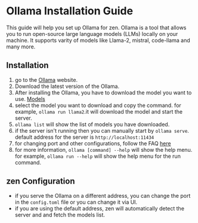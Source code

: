 # Ollama Installation Guide

This guide will help you set up Ollama for zen. Ollama is a tool that allows you to run open-source large language models (LLMs) locally on your machine. It supports varity of models like Llama-2, mistral, code-llama and many more.

## Installation

1. go to the [Ollama](https://ollama.com) website.
2. Download the latest version of the Ollama.
3. After installing the Ollama, you have to download the model you want to use. [Models](https://ollama.com/library)
4. select the model you want to download and copy the command. for example, `ollama run llama2`.it will download the model and start the server. 
5. `ollama list` will show the list of models you have downloaded.
6. if the server isn't running then you can manually start by `ollama serve`. default address for the server is `http://localhost:11434`
7. for changing port and other configurations, follow the FAQ [here](https://github.com/ollama/ollama/blob/main/docs/faq.md)
8. for more information, `ollama [command] --help` will show the help menu. for example, `ollama run --help` will show the help menu for the run command.


## zen Configuration

- if you serve the Ollama on a different address, you can change the port in the `config.toml` file or you can change it via UI.
- if you are using the default address, zen will automatically detect the server and and fetch the models list.
